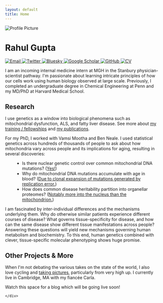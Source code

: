 ```yaml
---
layout: default
title: Home
---
```


<div class="homepage-layout">
  <div class="sidebar">
    <div class="profile-section">
      <div class="profile-section__container">
        <img src="/assets/images/cropped_1E982D74-C3B6-4626-9876-CCC5CF17A825.JPG" alt="Profile Picture">
        <h1>Rahul Gupta</h1>
        <div class="social-icons">
          <a href="mailto:rahul@broadinstitute.org" target="_blank" aria-label="Email">
            <img src="/assets/icons/email.svg" alt="Email">
          </a>
          <a href="https://twitter.com/rahulg603" target="_blank" aria-label="Twitter">
            <img src="/assets/icons/x-twitter.svg" alt="Twitter">
          </a>
          <a href="https://bsky.app/profile/rahulg603.bsky.social" target="_blank" aria-label="Bluesky">
            <img src="/assets/icons/bluesky.svg" alt="Bluesky">
          </a>
          <a href="https://scholar.google.com/citations?user=mEIsOuMAAAAJ&hl=en" target="_blank" aria-label="Google Scholar">
            <img src="/assets/icons/scholar.svg" alt="Google Scholar">
          </a>
          <a href="https://github.com/rahulg603" target="_blank" aria-label="GitHub">
            <img src="/assets/icons/github.svg" alt="GitHub">
          </a>
          <a href="/assets/cv.pdf" target="_blank" aria-label="CV">
            <img src="/assets/icons/cv.svg" alt="CV">
          </a>
        </div>
      </div>
    </div>
  </div>
  
  <div class="main-content">
    <div class="main-content__container">
      <section class="about">
        <p>I am an incoming internal medicine intern at MGH in the Stanbury physician-scientist pathway. I'm passionate about learning intricate principles of how our cells work using human biology observed at large scale. Previously, I completed an undergraduate degree in Chemical Engineering at Penn and my MD/PhD at Harvard Medical School.</p>
      </section>      
      <section>
        <h2>Research</h2>
        <p>I use genetics as a window into biological phenomena such as mitochondrial dysfunction, ALS, and fatty liver disease. See more about <a href="/education" class="nav-link">my training / fellowships</a> and <a href="/publications" class="nav-link">my publications</a>.</p>
        <p>For my PhD, I worked with Vamsi Mootha and Ben Neale. I used statistical genetics across hundreds of thousands of people to ask about how mitochondria vary across people and its implications for aging, resulting in several discoveries:</p>
        <div style="padding-left: 2rem;">
          <ul>
            <li>Is there nuclear genetic control over common mitochondrial DNA mutations? (<a href="https://www.nature.com/articles/s41586-023-06426-5">Yes!</a>)</li>
            <li>Why do mitochondrial DNA mutations accumulate with age in blood? (<a href="https://www.biorxiv.org/content/10.1101/2025.05.25.655566v1">Due to clonal expansion of mutations generated by replication error.</a>)</li>
            <li>How does common disease heritability partition into organellar proteomes? (<a href="https://elifesciences.org/articles/68610">Notably more into the nucleus than the mitochondrion.</a>)</li>
          </ul>
        </div>
        <p>I am fascinated by inter-individual differences and the mechanisms underlying them. Why do otherwise similar patients experience different courses of disease? What governs tissue-specificity for disease, and how can the same disease show different tissue manifestations across people? Answering these questions will yield new mechanisms governing human metabolism and biochemistry. To this end, human genetics combined with clever, tissue-specific molecular phenotyping shows huge promise.</p>
      </section>
      <section>
        <h2>Other Projects & More</h2>
        <p>When I'm not debating the various takes on the state of the world, I also love cycling and <a href="https://flic.kr/s/aHBqjC5iPE">taking pictures</a>, particularly from very high up. I currently live in Cambridge, MA with my fiancée Carla.</p>
        <p>Watch this space for a blog which will be going live soon!</p> 
      </section>

    </div>
  </div>
</div>